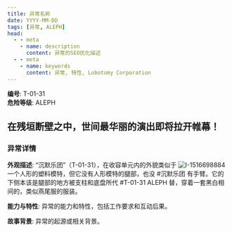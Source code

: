 ```yaml
---
title: 异常名称
date: YYYY-MM-DD
tags: [异常, ​ALEPH]
head:
  - - meta
    - name: description
      content: 异常的SEO优化描述
  - - meta
    - name: keywords
      content: 异常, 特性, Lobotomy Corporation
---
```


**编号**: T-01-31  
**危险等级**: ​ALEPH

在残垣断壁之中，世间最华丽的演出即将拉开帷幕！
---

### 异常详情

**外观描述**: 
“沉默乐团”（T-01-31），在收容单元内的外貌类似于                        ![I-1516698884](https://github.com/user-attachments/assets/bc6fcc31-f595-44b7-80a4-c716bcbee58d)
一个人形的塑料模特，但它没有人形模特的腿部，也没                                     #沉默乐团
有手臂。它的下侧本该是腿部的地方被支柱和底盘所代                      #T-01-31                       ALEPH
替，穿着一套黑白相间的，类似燕尾服的服装。

**能力与特性**: 异常的能力和特性，包括工作要求和互动后果。

**故事背景**: 异常的起源或相关背景。
